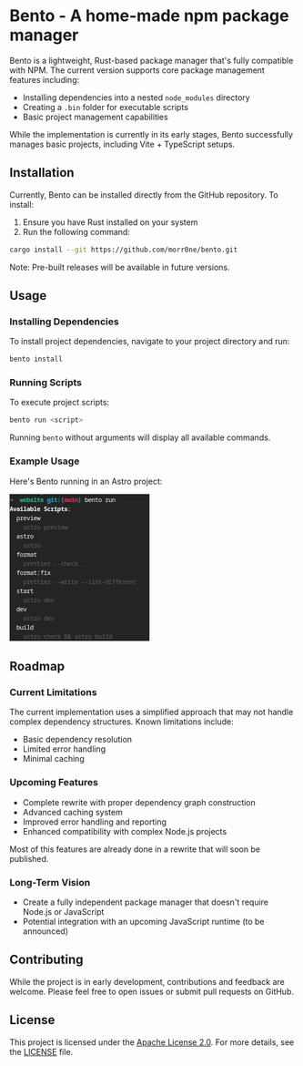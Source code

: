 # Bento - A home-made npm package manager

Bento is a lightweight, Rust-based package manager that's fully compatible with
NPM. The current version supports core package management features including:

- Installing dependencies into a nested `node_modules` directory
- Creating a `.bin` folder for executable scripts
- Basic project management capabilities

While the implementation is currently in its early stages, Bento successfully
manages basic projects, including Vite + TypeScript setups.

## Installation

Currently, Bento can be installed directly from the GitHub repository. To
install:

1. Ensure you have Rust installed on your system
2. Run the following command:

```bash
cargo install --git https://github.com/morr0ne/bento.git
```

Note: Pre-built releases will be available in future versions.

## Usage

### Installing Dependencies

To install project dependencies, navigate to your project directory and run:

```bash
bento install
```

### Running Scripts

To execute project scripts:

```bash
bento run <script>
```

Running `bento` without arguments will display all available commands.

### Example Usage

Here's Bento running in an Astro project:

![bento run in a project](images/bento.png)

## Roadmap

### Current Limitations

The current implementation uses a simplified approach that may not handle
complex dependency structures. Known limitations include:

- Basic dependency resolution
- Limited error handling
- Minimal caching

### Upcoming Features

- Complete rewrite with proper dependency graph construction
- Advanced caching system
- Improved error handling and reporting
- Enhanced compatibility with complex Node.js projects

Most of this features are already done in a rewrite that will soon be published.

### Long-Term Vision

- Create a fully independent package manager that doesn't require Node.js or
  JavaScript
- Potential integration with an upcoming JavaScript runtime (to be announced)

## Contributing

While the project is in early development, contributions and feedback are
welcome. Please feel free to open issues or submit pull requests on GitHub.

## License

This project is licensed under the
[Apache License 2.0](http://www.apache.org/licenses/LICENSE-2.0). For more
details, see the [LICENSE](LICENSE) file.
